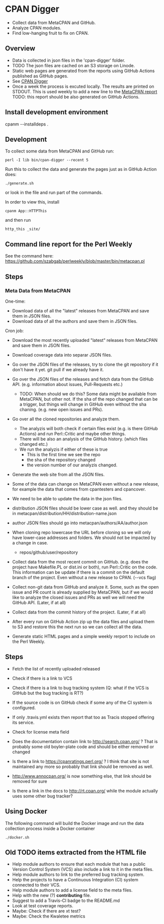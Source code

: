 # CPAN Digger

* Collect data from MetaCPAN and GitHub.
* Analyze CPAN modules.
* Find low-hanging fruit to fix on CPAN.

## Overview

* Data is collected in json files in the 'cpan-digger' folder.
* TODO The json files are cached on an S3 storage on Linode.
* Static web pages are generated from the reports using GitHub Actions published as GitHub pages.
* See [CPAN Digger](https://cpan-digger.perlmaven.com/)
* Once a week the process is excuted locally. The results are printed on STDOUT. This is used weekly to add a new line to the [MetaCPAN report](https://perlweekly.com/metacpan.html) TODO: this report should be also generated on GitHub Actions.


## Install development environment

cpanm --installdeps .

## Development

To collect some data from MetaCPAN and GitHub run:

```
perl -I lib bin/cpan-digger --recent 5
```

Run this to collect the data and generate the pages just as in GitHub Action does:

```
./generate.sh
```

or look in the file and run part of the commands.

In order to view this, install

```
cpanm App::HTTPThis
```

and then run

```
http_this _site/
```

## Command line report for the Perl Weekly

See the command here: https://github.com/szabgab/perlweekly/blob/master/bin/metacpan.pl

## Steps

### Meta Data from MetaCPAN

One-time:

* Download data of all the "latest" releases from MetaCPAN and save them in JSON files.
* Download data of all the authors and save them in JSON files.

Cron job:
* Download the most recently uploaded "latest" releases from MetaCPAN and save them in JSON files.
* Download coverage data into separar JSON files.

* Go over the JSON files of the releases, try to clone the git repository if it don't have it yet. git pull if we already have it.
* Go over the JSON files of the releases and fetch data from the GitHub API. (e.g. information about issues, Pull-Requests etc.)
    * TODO: When should we do this? Some data might be available from MetaCPAN, but other not. If the sha of the repo changed that can be a trigger, but things will change in GitHub even without the sha chaning. (e.g. new open issues and PRs).
* Go over all the cloned repositories and analyze them.
    * The analyzis will both check if certain files exist (e.g. is there GitHub Actions) and run Perl::Critic and maybe other things.
    * There will be also an analysis of the GitHub history. (which files changed etc.)
    * We run the analyzis if either of these is true
        * This is the first time we see the repo
        * the sha of the repository changed
        * the version number of our analyzis changed.
* Generate the web site from all the JSON files.

* Some of the data can change on MetaCPAN even without a new release, for example the data that comes from cpantesters and cpancover.
* We need to be able to update the data in the json files.

* distribution JSON files should be lower case as well. and they should be in metacpan/distribution/HH/distribution-name.json
* author JSON files should go into metacpan/authors/AA/author.json
* When cloning repo lowercase the URL before cloning so we will only have lower-case addresses and folders. We should not be impacted by a change in case.
    * repos/github/user/repository


* Collect data from the most recent commit on GitHub. (e.g. does the project have Makefile.PL or dist.ini or both), run Perl::Critic on the code. This information can be update if there is a commit on the default branch of the project. Even without a new release to CPAN. (--vcs flag)
* Collect non-git data from GitHub and analyze it. Some, such as the open issue and PR count is already supplied by MetaCPAN, but if we would like to analyze the closed issues and PRs as well we will need the GitHub API. (Later, if at all)
* Collect data from the commit history of the project. (Later, if at all)
* After every run on GitHub Action zip up the data files and upload them to S3 and restore this the next run so we can collect all the data.
* Generate static HTML pages and a simple weekly rerport to include on the Perl Weekly.

## Steps

* Fetch the list of recently uploaded released
* Check if there is a link to VCS
* Check if there is a link to bug tracking system (Q: what if the VCS is GitHub but the bug tracking is RT?)

* If the source code is on GitHub check if some any of the CI system is configured.
* If only .travis.yml exists then report that too as Tracis stopped offering its service.
* Check for license meta field


* Does the documentation contain link to http://search.cpan.org/ ? That is probably some old boyler-plate code and should be either removed or changed
* Is there a link to https://cpanratings.perl.org/ ? I think that site is not maintained any more so probably that link should be removed as well.
* http://www.annocpan.org/ is now something else, that link should be removed for sure
* Is there a link in the docs to http://rt.cpan.org/ while the module actually uses some other bug tracker?

## Using Docker

The following command will build the Docker image and run the data collection process inside a Docker container

```
./docker.sh
```

## Old TODO items extracted from the HTML file
<ul>
    <li>Help module authors to ensure that each module that has a public Version Control System (VCS) also include a link to it in the meta files.</li>
    <li>Help module authors to link to the preferred bug tracking system.</li>
    <li>Help the projects to have a Continuous Integration (CI) system connected to their VCS.</li>
    <li>Help module authors to add a license field to the meta files.</li>
    <li>Help with the new (?) <b>contributing</b> file.</li>
    <li>Suggest to add a Travis-CI badge to the README.md</li>
    <li>Look at test coverage reports.</li>
    <li>Maybe: Check if there are xt test?</li>
    <li>Maybe: Check the Kwaletee metrics</li>
</ul>

